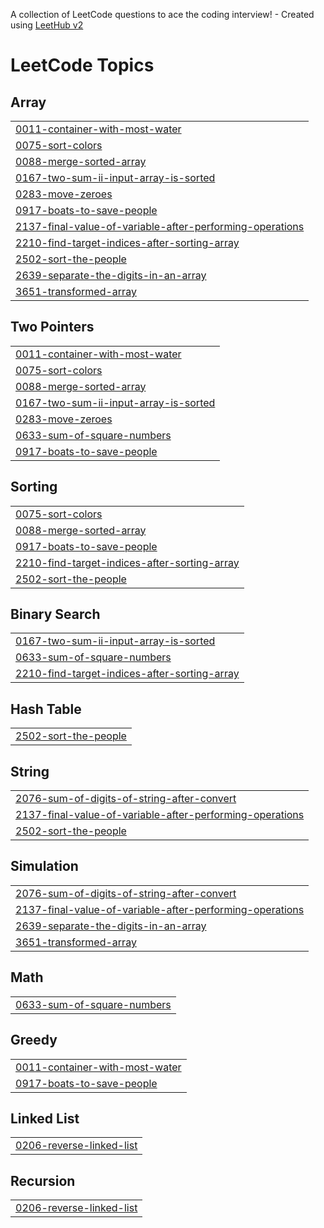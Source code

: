 A collection of LeetCode questions to ace the coding interview! - Created using [LeetHub v2](https://github.com/arunbhardwaj/LeetHub-2.0)
<!---LeetCode Topics Start-->
# LeetCode Topics
## Array
|  |
| ------- |
| [0011-container-with-most-water](https://github.com/abiy-120/5k_dsa_tutorial/tree/master/0011-container-with-most-water) |
| [0075-sort-colors](https://github.com/abiy-120/5k_dsa_tutorial/tree/master/0075-sort-colors) |
| [0088-merge-sorted-array](https://github.com/abiy-120/5k_dsa_tutorial/tree/master/0088-merge-sorted-array) |
| [0167-two-sum-ii-input-array-is-sorted](https://github.com/abiy-120/5k_dsa_tutorial/tree/master/0167-two-sum-ii-input-array-is-sorted) |
| [0283-move-zeroes](https://github.com/abiy-120/5k_dsa_tutorial/tree/master/0283-move-zeroes) |
| [0917-boats-to-save-people](https://github.com/abiy-120/5k_dsa_tutorial/tree/master/0917-boats-to-save-people) |
| [2137-final-value-of-variable-after-performing-operations](https://github.com/abiy-120/5k_dsa_tutorial/tree/master/2137-final-value-of-variable-after-performing-operations) |
| [2210-find-target-indices-after-sorting-array](https://github.com/abiy-120/5k_dsa_tutorial/tree/master/2210-find-target-indices-after-sorting-array) |
| [2502-sort-the-people](https://github.com/abiy-120/5k_dsa_tutorial/tree/master/2502-sort-the-people) |
| [2639-separate-the-digits-in-an-array](https://github.com/abiy-120/5k_dsa_tutorial/tree/master/2639-separate-the-digits-in-an-array) |
| [3651-transformed-array](https://github.com/abiy-120/5k_dsa_tutorial/tree/master/3651-transformed-array) |
## Two Pointers
|  |
| ------- |
| [0011-container-with-most-water](https://github.com/abiy-120/5k_dsa_tutorial/tree/master/0011-container-with-most-water) |
| [0075-sort-colors](https://github.com/abiy-120/5k_dsa_tutorial/tree/master/0075-sort-colors) |
| [0088-merge-sorted-array](https://github.com/abiy-120/5k_dsa_tutorial/tree/master/0088-merge-sorted-array) |
| [0167-two-sum-ii-input-array-is-sorted](https://github.com/abiy-120/5k_dsa_tutorial/tree/master/0167-two-sum-ii-input-array-is-sorted) |
| [0283-move-zeroes](https://github.com/abiy-120/5k_dsa_tutorial/tree/master/0283-move-zeroes) |
| [0633-sum-of-square-numbers](https://github.com/abiy-120/5k_dsa_tutorial/tree/master/0633-sum-of-square-numbers) |
| [0917-boats-to-save-people](https://github.com/abiy-120/5k_dsa_tutorial/tree/master/0917-boats-to-save-people) |
## Sorting
|  |
| ------- |
| [0075-sort-colors](https://github.com/abiy-120/5k_dsa_tutorial/tree/master/0075-sort-colors) |
| [0088-merge-sorted-array](https://github.com/abiy-120/5k_dsa_tutorial/tree/master/0088-merge-sorted-array) |
| [0917-boats-to-save-people](https://github.com/abiy-120/5k_dsa_tutorial/tree/master/0917-boats-to-save-people) |
| [2210-find-target-indices-after-sorting-array](https://github.com/abiy-120/5k_dsa_tutorial/tree/master/2210-find-target-indices-after-sorting-array) |
| [2502-sort-the-people](https://github.com/abiy-120/5k_dsa_tutorial/tree/master/2502-sort-the-people) |
## Binary Search
|  |
| ------- |
| [0167-two-sum-ii-input-array-is-sorted](https://github.com/abiy-120/5k_dsa_tutorial/tree/master/0167-two-sum-ii-input-array-is-sorted) |
| [0633-sum-of-square-numbers](https://github.com/abiy-120/5k_dsa_tutorial/tree/master/0633-sum-of-square-numbers) |
| [2210-find-target-indices-after-sorting-array](https://github.com/abiy-120/5k_dsa_tutorial/tree/master/2210-find-target-indices-after-sorting-array) |
## Hash Table
|  |
| ------- |
| [2502-sort-the-people](https://github.com/abiy-120/5k_dsa_tutorial/tree/master/2502-sort-the-people) |
## String
|  |
| ------- |
| [2076-sum-of-digits-of-string-after-convert](https://github.com/abiy-120/5k_dsa_tutorial/tree/master/2076-sum-of-digits-of-string-after-convert) |
| [2137-final-value-of-variable-after-performing-operations](https://github.com/abiy-120/5k_dsa_tutorial/tree/master/2137-final-value-of-variable-after-performing-operations) |
| [2502-sort-the-people](https://github.com/abiy-120/5k_dsa_tutorial/tree/master/2502-sort-the-people) |
## Simulation
|  |
| ------- |
| [2076-sum-of-digits-of-string-after-convert](https://github.com/abiy-120/5k_dsa_tutorial/tree/master/2076-sum-of-digits-of-string-after-convert) |
| [2137-final-value-of-variable-after-performing-operations](https://github.com/abiy-120/5k_dsa_tutorial/tree/master/2137-final-value-of-variable-after-performing-operations) |
| [2639-separate-the-digits-in-an-array](https://github.com/abiy-120/5k_dsa_tutorial/tree/master/2639-separate-the-digits-in-an-array) |
| [3651-transformed-array](https://github.com/abiy-120/5k_dsa_tutorial/tree/master/3651-transformed-array) |
## Math
|  |
| ------- |
| [0633-sum-of-square-numbers](https://github.com/abiy-120/5k_dsa_tutorial/tree/master/0633-sum-of-square-numbers) |
## Greedy
|  |
| ------- |
| [0011-container-with-most-water](https://github.com/abiy-120/5k_dsa_tutorial/tree/master/0011-container-with-most-water) |
| [0917-boats-to-save-people](https://github.com/abiy-120/5k_dsa_tutorial/tree/master/0917-boats-to-save-people) |
## Linked List
|  |
| ------- |
| [0206-reverse-linked-list](https://github.com/abiy-120/5k_dsa_tutorial/tree/master/0206-reverse-linked-list) |
## Recursion
|  |
| ------- |
| [0206-reverse-linked-list](https://github.com/abiy-120/5k_dsa_tutorial/tree/master/0206-reverse-linked-list) |
<!---LeetCode Topics End-->